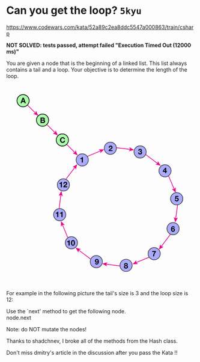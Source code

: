 ﻿# Can you get the loop? `5kyu`
https://www.codewars.com/kata/52a89c2ea8ddc5547a000863/train/csharp

**NOT SOLVED: tests passed, attempt failed "Execution Timed Out (12000 ms)"**

You are given a node that is the beginning of a linked list. This list always contains a tail and a loop. Your objective is to determine the length of the loop.

<svg xmlns="http://www.w3.org/2000/svg" viewBox="0 0 297.25 314.42"><g fill="#EC008C"><path d="M50.14 49.32l-3.33-7.93-.82 3.08-12.63-12.63-.71.7 12.64 12.64-3.08.81zM80.91 80.09l-3.33-7.92-.81 3.07-12.64-12.63-.7.71 12.63 12.63-3.08.82zM112.1 111.28l-3.33-7.92-.82 3.07L95.32 93.8l-.7.71 12.63 12.63-3.08.81zM153.74 101.87l-8.59.09 2.54 1.92-20.47 8.61.39.92 20.46-8.61-.4 3.16zM200.68 102.72l-7.51-4.19 1.25 2.92-21.49-2.61-.13.99 21.5 2.62-1.92 2.53zM242.55 127.68l-4.42-7.38-.37 3.16-18.65-13.98-.6.8 18.65 13.98-2.93 1.24zM266.22 169.98l-.15-8.6-1.9 2.56-8.81-20.53-.91.39 8.8 20.53-3.16-.38zM269.66 188.99l-.99-.14-3 21.3-2.5-1.97 2.11 8.34 4.33-7.43-2.95 1.2zM258.51 235.18l-.8-.6-14.54 19.29-1.24-2.93-2.19 8.31 7.39-4.4-3.16-.38zM224.34 271.7l-.39-.92-19.96 8.35.41-3.16-6.08 6.08 8.59-.08-2.53-1.92zM178.19 284.28l-21.06-2.62 1.93-2.53-8.3 2.24 7.49 4.21-1.24-2.93 21.06 2.62zM132.51 273.54l-18.19-13.77 2.94-1.23-8.31-2.22 4.38 7.4.39-3.16 18.18 13.78zM96.93 239.91l-8.19-19.66 3.16.41-6.06-6.09.05 8.59 1.93-2.53 8.19 19.67zM88.69 175.57l-2.25-8.3-4.21 7.49 2.93-1.24L82.6 194l1 .12 2.55-20.48zM111.38 125.39l-7.4 4.38 3.16.39-13.55 17.93.79.6 13.56-17.93 1.23 2.94z"/></g><g stroke-miterlimit="10"><circle fill="#AAF" stroke="#414042" cx="267.69" cy="179.45" r="9.59"/><circle fill="#AAF" stroke="#414042" cx="262" cy="226.38" r="9.59"/><circle fill="#AAF" stroke="#414042" cx="232.32" cy="265.62" r="9.59"/><circle fill="#AAF" stroke="#414042" cx="188.16" cy="283.99" r="9.59"/><circle fill="#AAF" stroke="#414042" cx="141.39" cy="278.21" r="9.59"/><circle fill="#AAF" stroke="#414042" cx="102.26" cy="248.57" r="9.59"/><circle fill="#AAF" stroke="#414042" cx="83.9" cy="204.42" r="9.59"/><circle fill="#AAF" stroke="#414042" cx="89.68" cy="157.65" r="9.59"/><circle fill="#AAF" stroke="#414042" cx="119.31" cy="118.52" r="9.59"/><circle fill="#AAF" stroke="#414042" cx="163.47" cy="100.15" r="9.59"/><circle fill="#AAF" stroke="#414042" cx="210.23" cy="105.93" r="9.59"/><circle fill="#AAF" stroke="#414042" cx="249.33" cy="135.53" r="9.59"/><circle fill="#AAF" stroke="#414042" cx="267.69" cy="179.45" r="9.59"/><circle fill="#AFA" stroke="#000" cx="26.36" cy="25.55" r="9.59"/><circle fill="#AFA" stroke="#000" cx="56.91" cy="56.1" r="9.59"/><circle fill="#AFA" stroke="#000" cx="88.06" cy="87.25" r="9.59"/></g><path d="M120.3 122.51h-1.7v-5.45h-2.11v-1.28c1.19.02 2.28-.38 2.46-1.67h1.36v8.4zM160.95 99.43c-.06-1.92 1.03-3.39 3.05-3.39 1.54 0 2.88.98 2.88 2.63 0 1.26-.67 1.96-1.5 2.54-.83.59-1.81 1.07-2.42 1.93h3.97v1.46h-6.16c.01-1.94 1.2-2.77 2.65-3.75.74-.5 1.75-1.02 1.76-2.05 0-.79-.53-1.3-1.26-1.3-1.01 0-1.33 1.04-1.33 1.93h-1.64zM209.65 104.74c.73.06 1.79-.08 1.79-1.04 0-.71-.56-1.12-1.19-1.12-.85 0-1.31.64-1.29 1.5h-1.62c.06-1.71 1.17-2.9 2.9-2.9 1.34 0 2.82.83 2.82 2.33 0 .79-.4 1.5-1.18 1.71v.02c.92.2 1.49.97 1.49 1.91 0 1.76-1.47 2.76-3.12 2.76-1.88 0-3.15-1.13-3.12-3.06h1.62c.04.91.49 1.66 1.48 1.66.77 0 1.37-.53 1.37-1.32 0-1.27-1.12-1.25-1.94-1.25v-1.2zM249.57 137.2h-3.55v-1.56l3.65-4.89h1.52v5.05h1.12v1.4h-1.12v1.94h-1.62v-1.94zm0-4.32h-.04l-2.17 2.92h2.21v-2.92zM270.45 176.48h-3.47l-.34 1.91.02.02c.46-.47.98-.65 1.64-.65 1.65 0 2.59 1.28 2.59 2.85 0 1.73-1.43 3.06-3.12 3.02-1.63 0-3.09-.9-3.12-2.66h1.7c.08.74.64 1.26 1.38 1.26.89 0 1.45-.78 1.45-1.62 0-.88-.54-1.57-1.45-1.57-.61 0-.95.22-1.28.67h-1.54l.83-4.64h4.69v1.41zM263.16 224.89c-.11-.56-.54-1.04-1.13-1.04-1.24 0-1.56 1.62-1.61 2.55l.02.02c.47-.66 1.08-.94 1.89-.94.72 0 1.45.34 1.93.86.44.52.65 1.21.65 1.87 0 1.71-1.19 3.07-2.94 3.07-2.54 0-3.23-2.22-3.23-4.34 0-2.05.91-4.39 3.3-4.39 1.45 0 2.53.85 2.72 2.33h-1.6zm-2.58 3.44c0 .78.5 1.56 1.35 1.56.82 0 1.28-.78 1.28-1.54 0-.79-.41-1.58-1.28-1.58-.91 0-1.35.73-1.35 1.56zM235.03 262.84c-1.76 1.54-2.72 4.69-2.75 6.93h-1.82c.19-2.48 1.22-4.89 2.82-6.81h-3.98v-1.58h5.73v1.46zM188.01 280.23c2.09 0 2.81 1.44 2.81 2.25 0 .83-.43 1.5-1.22 1.76v.02c1 .23 1.57 1 1.57 2.05 0 1.76-1.58 2.64-3.14 2.64-1.62 0-3.19-.82-3.19-2.63 0-1.07.6-1.82 1.58-2.06v-.02c-.82-.23-1.24-.9-1.24-1.73 0-1.5 1.47-2.28 2.83-2.28zm.02 7.45c.82 0 1.44-.58 1.44-1.42 0-.8-.65-1.34-1.44-1.34-.83 0-1.49.47-1.49 1.33 0 .87.67 1.43 1.49 1.43zm-.02-3.9c.7 0 1.26-.38 1.26-1.1 0-.43-.2-1.16-1.26-1.16-.68 0-1.28.42-1.28 1.16 0 .73.6 1.1 1.28 1.1zM140.99 280.26c.11.56.54 1.04 1.13 1.04 1.24 0 1.56-1.62 1.61-2.55l-.02-.02c-.47.66-1.08.94-1.9.94-.72 0-1.45-.34-1.93-.86-.44-.52-.65-1.21-.65-1.87 0-1.71 1.19-3.07 2.94-3.07 2.54 0 3.23 2.22 3.23 4.34 0 2.05-.91 4.39-3.3 4.39-1.45 0-2.53-.85-2.72-2.33h1.61zm2.58-3.44c0-.78-.5-1.56-1.36-1.56-.82 0-1.28.78-1.28 1.54 0 .79.41 1.58 1.28 1.58.91 0 1.36-.73 1.36-1.56zM99.47 252.94h-1.7v-5.45h-2.11v-1.28c1.19.03 2.28-.38 2.46-1.67h1.36v8.4zM104.76 244.37c1.68 0 3.09 1.05 3.09 4.33 0 3.35-1.42 4.4-3.09 4.4-1.66 0-3.07-1.05-3.07-4.4 0-3.27 1.42-4.33 3.07-4.33zm0 7.33c1.39 0 1.39-2.05 1.39-3 0-.88 0-2.93-1.39-2.93-1.37 0-1.37 2.05-1.37 2.93.01.95.01 3 1.37 3zM81.65 208.18h-1.7v-5.45h-2.11v-1.28c1.19.02 2.28-.38 2.46-1.67h1.36v8.4zM88.32 208.18h-1.7v-5.45h-2.11v-1.28c1.19.02 2.28-.38 2.46-1.67h1.36v8.4zM87.31 161.38h-1.7v-5.45H83.5v-1.28c1.19.02 2.28-.38 2.46-1.67h1.36v8.4zM89.72 156.21c-.06-1.92 1.03-3.39 3.05-3.39 1.54 0 2.88.98 2.88 2.63 0 1.26-.67 1.96-1.5 2.54-.83.59-1.81 1.07-2.42 1.93h3.97v1.46h-6.16c.01-1.94 1.2-2.77 2.65-3.75.74-.5 1.75-1.02 1.76-2.05 0-.79-.53-1.3-1.26-1.3-1.01 0-1.33 1.04-1.33 1.93h-1.64zM25.55 20.87h1.93l3.2 8.56h-1.96l-.65-1.91h-3.2l-.67 1.91h-1.9l3.25-8.56zm-.18 5.25h2.22l-1.08-3.14h-.02l-1.12 3.14zM53.76 51.99h4.03c1.63 0 2.73.53 2.73 2.12 0 .84-.42 1.43-1.16 1.79 1.04.3 1.57 1.1 1.57 2.17 0 1.74-1.48 2.48-3.02 2.48h-4.15v-8.56zm1.88 3.46h1.91c.66 0 1.15-.3 1.15-1.02 0-.82-.62-.98-1.29-.98h-1.76v2zm0 3.64h2.01c.74 0 1.39-.24 1.39-1.13 0-.88-.55-1.22-1.35-1.22h-2.05v2.35zM90.43 85.88c-.12-.85-.94-1.5-1.87-1.5-1.69 0-2.33 1.44-2.33 2.94 0 1.43.64 2.87 2.33 2.87 1.15 0 1.8-.79 1.94-1.92h1.82c-.19 2.13-1.67 3.5-3.77 3.5-2.65 0-4.21-1.98-4.21-4.45 0-2.54 1.56-4.52 4.21-4.52 1.88 0 3.47 1.1 3.69 3.08h-1.81z"/></svg>

For example in the following picture the tail's size is 3 and the loop size is 12:

Use the `next' method to get the following node.  
node.next

Note: do NOT mutate the nodes!

Thanks to shadchnev, I broke all of the methods from the Hash class.

Don't miss dmitry's article in the discussion after you pass the Kata !! 